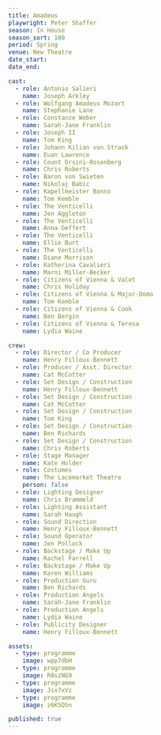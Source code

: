 ```yaml
---
title: Amadeus
playwright: Peter Shaffer
season: In House
season_sort: 100
period: Spring
venue: New Theatre
date_start:
date_end:

cast:
  - role: Antonio Salieri
    name: Joseph Arkley
  - role: Wolfgang Amadeus Mozart
    name: Stephanie Lane
  - role: Constanze Weber
    name: Sarah-Jane Franklin
  - role: Joseph II
    name: Tom King
  - role: Johann Kilian von Strack
    name: Euan Lawrence
  - role: Count Orsini-Rosenberg
    name: Chris Roberts
  - role: Baron von Swieten
    name: Nikolaj Babic
  - role: Kapellmeister Bonno
    name: Tom Kemble
  - role: The Venticelli
    name: Jen Aggleton
  - role: The Venticelli
    name: Anna Geffert
  - role: The Venticelli
    name: Ellie Burt
  - role: The Venticelli
    name: Diane Morrison
  - role: Katherina Cavalieri
    name: Marni Miller-Becker
  - role: Citizens of Vienna & Valet
    name: Chris Holiday
  - role: Citizens of Vienna & Major-Domo
    name: Tom Kemble
  - role: Citizens of Vienna & Cook
    name: Ben Bergin
  - role: Citizens of Vienna & Teresa
    name: Lydia Waine

crew:
  - role: Director / Co Producer
    name: Henry Filloux-Bennett
  - role: Producer / Asst. Director
    name: Cat McCotter
  - role: Set Design / Construction
    name: Henry Filloux-Bennett
  - role: Set Design / Construction
    name: Cat McCotter
  - role: Set Design / Construction
    name: Tom King
  - role: Set Design / Construction
    name: Ben Richards
  - role: Set Design / Construction
    name: Chris Roberts
  - role: Stage Manager
    name: Kate Holder
  - role: Costumes
    name: The Lacemarket Theatre
    person: false
  - role: Lighting Designer
    name: Chris Brammeld
  - role: Lighting Assistant
    name: Sarah Haugh
  - role: Sound Direction
    name: Henry Filloux-Bennett
  - role: Sound Operator
    name: Jen Pollock
  - role: Backstage / Make Up
    name: Rachel Farrell
  - role: Backstage / Make Up
    name: Karen Williams
  - role: Production Guru
    name: Ben Richards
  - role: Production Angels
    name: Sarah-Jane Franklin
  - role: Production Angels
    name: Lydia Waine
  - role: Publicity Designer
    name: Henry Filloux-Bennett

assets:
  - type: programme
    image: wpp7dbH
  - type: programme
    image: R8szNG9
  - type: programme
    image: Jsx7xVz
  - type: programme
    image: z6K5D5n

published: true
---
```


